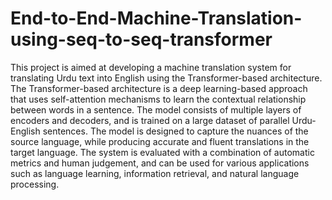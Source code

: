 # End-to-End-Machine-Translation-using-seq-to-seq-transformer
This project is aimed at developing a machine translation system for translating Urdu text into English using the Transformer-based architecture.
The Transformer-based architecture is a deep learning-based approach that uses self-attention mechanisms to learn the contextual relationship between words in a sentence. The model consists of multiple layers of encoders and decoders, and is trained on a large dataset of parallel Urdu-English sentences. The model is designed to capture the nuances of the source language, while producing accurate and fluent translations in the target language. The system is evaluated with a combination of automatic metrics and human judgement, and can be used for various applications such as language learning, information retrieval, and natural language processing.
